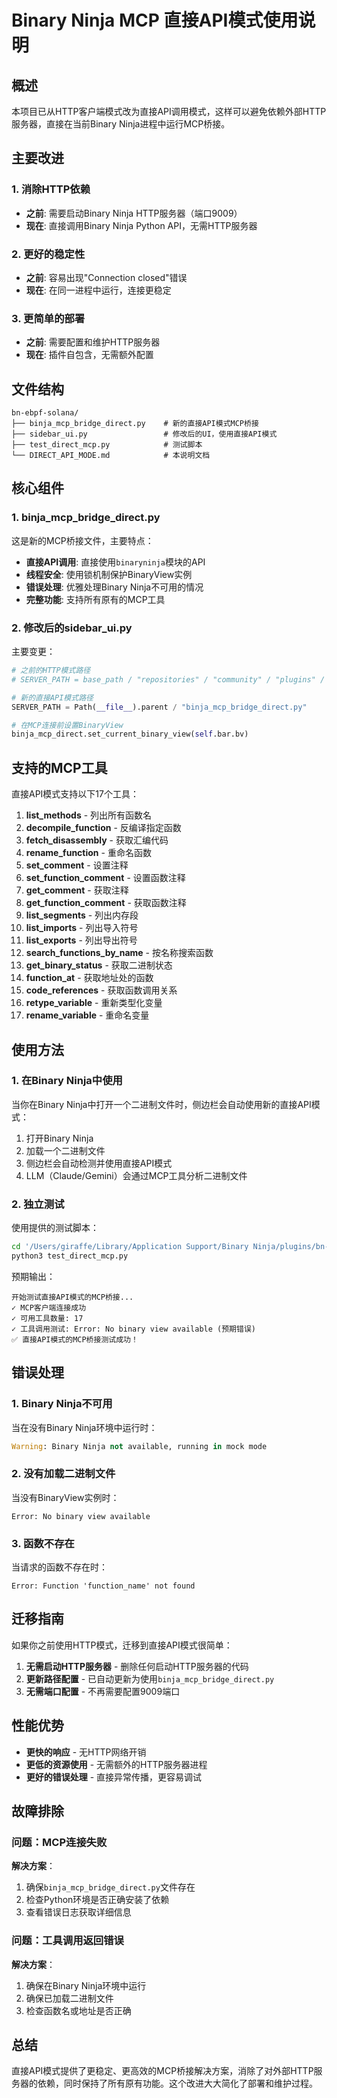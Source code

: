 # Binary Ninja MCP 直接API模式使用说明

## 概述

本项目已从HTTP客户端模式改为直接API调用模式，这样可以避免依赖外部HTTP服务器，直接在当前Binary Ninja进程中运行MCP桥接。

## 主要改进

### 1. 消除HTTP依赖
- **之前**: 需要启动Binary Ninja HTTP服务器（端口9009）
- **现在**: 直接调用Binary Ninja Python API，无需HTTP服务器

### 2. 更好的稳定性
- **之前**: 容易出现"Connection closed"错误
- **现在**: 在同一进程中运行，连接更稳定

### 3. 更简单的部署
- **之前**: 需要配置和维护HTTP服务器
- **现在**: 插件自包含，无需额外配置

## 文件结构

```
bn-ebpf-solana/
├── binja_mcp_bridge_direct.py    # 新的直接API模式MCP桥接
├── sidebar_ui.py                 # 修改后的UI，使用直接API模式
├── test_direct_mcp.py            # 测试脚本
└── DIRECT_API_MODE.md            # 本说明文档
```

## 核心组件

### 1. binja_mcp_bridge_direct.py

这是新的MCP桥接文件，主要特点：

- **直接API调用**: 直接使用`binaryninja`模块的API
- **线程安全**: 使用锁机制保护BinaryView实例
- **错误处理**: 优雅处理Binary Ninja不可用的情况
- **完整功能**: 支持所有原有的MCP工具

### 2. 修改后的sidebar_ui.py

主要变更：

```python
# 之前的HTTP模式路径
# SERVER_PATH = base_path / "repositories" / "community" / "plugins" / "fosdickio_binary_ninja_mcp" / "bridge" / "binja_mcp_bridge.py"

# 新的直接API模式路径
SERVER_PATH = Path(__file__).parent / "binja_mcp_bridge_direct.py"

# 在MCP连接前设置BinaryView
binja_mcp_direct.set_current_binary_view(self.bar.bv)
```

## 支持的MCP工具

直接API模式支持以下17个工具：

1. **list_methods** - 列出所有函数名
2. **decompile_function** - 反编译指定函数
3. **fetch_disassembly** - 获取汇编代码
4. **rename_function** - 重命名函数
5. **set_comment** - 设置注释
6. **set_function_comment** - 设置函数注释
7. **get_comment** - 获取注释
8. **get_function_comment** - 获取函数注释
9. **list_segments** - 列出内存段
10. **list_imports** - 列出导入符号
11. **list_exports** - 列出导出符号
12. **search_functions_by_name** - 按名称搜索函数
13. **get_binary_status** - 获取二进制状态
14. **function_at** - 获取地址处的函数
15. **code_references** - 获取函数调用关系
16. **retype_variable** - 重新类型化变量
17. **rename_variable** - 重命名变量

## 使用方法

### 1. 在Binary Ninja中使用

当你在Binary Ninja中打开一个二进制文件时，侧边栏会自动使用新的直接API模式：

1. 打开Binary Ninja
2. 加载一个二进制文件
3. 侧边栏会自动检测并使用直接API模式
4. LLM（Claude/Gemini）会通过MCP工具分析二进制文件

### 2. 独立测试

使用提供的测试脚本：

```bash
cd '/Users/giraffe/Library/Application Support/Binary Ninja/plugins/bn-ebpf-solana'
python3 test_direct_mcp.py
```

预期输出：
```
开始测试直接API模式的MCP桥接...
✓ MCP客户端连接成功
✓ 可用工具数量: 17
✓ 工具调用测试: Error: No binary view available (预期错误)
✅ 直接API模式的MCP桥接测试成功！
```

## 错误处理

### 1. Binary Ninja不可用

当在没有Binary Ninja环境中运行时：
```python
Warning: Binary Ninja not available, running in mock mode
```

### 2. 没有加载二进制文件

当没有BinaryView实例时：
```
Error: No binary view available
```

### 3. 函数不存在

当请求的函数不存在时：
```
Error: Function 'function_name' not found
```

## 迁移指南

如果你之前使用HTTP模式，迁移到直接API模式很简单：

1. **无需启动HTTP服务器** - 删除任何启动HTTP服务器的代码
2. **更新路径配置** - 已自动更新为使用`binja_mcp_bridge_direct.py`
3. **无需端口配置** - 不再需要配置9009端口

## 性能优势

- **更快的响应** - 无HTTP网络开销
- **更低的资源使用** - 无需额外的HTTP服务器进程
- **更好的错误处理** - 直接异常传播，更容易调试

## 故障排除

### 问题：MCP连接失败

**解决方案**：
1. 确保`binja_mcp_bridge_direct.py`文件存在
2. 检查Python环境是否正确安装了依赖
3. 查看错误日志获取详细信息

### 问题：工具调用返回错误

**解决方案**：
1. 确保在Binary Ninja环境中运行
2. 确保已加载二进制文件
3. 检查函数名或地址是否正确

## 总结

直接API模式提供了更稳定、更高效的MCP桥接解决方案，消除了对外部HTTP服务器的依赖，同时保持了所有原有功能。这个改进大大简化了部署和维护过程。
